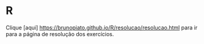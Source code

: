 # R

Clique [aqui] <https://brunopiato.github.io/R/resolucao/resolucao.html> para ir para a página de resolução dos exercícios.
